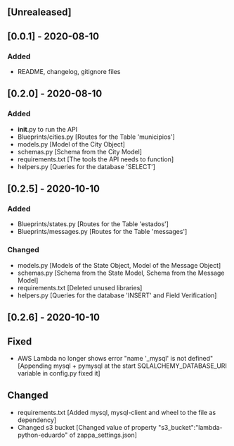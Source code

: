 ## [Unrealeased]

## [0.0.1] - 2020-08-10

### Added
- README, changelog, gitignore files

## [0.2.0] - 2020-08-10

### Added
- __init__.py to run the API
- Blueprints/cities.py [Routes for the Table 'municipios']
- models.py [Model of the City Object]
- schemas.py [Schema from the City Model]
- requirements.txt [The tools the API needs to function]
- helpers.py [Queries for the database 'SELECT']

## [0.2.5] - 2020-10-10

### Added
- Blueprints/states.py [Routes for the Table 'estados']
- Blueprints/messages.py [Routes for the Table 'messages']

### Changed
- models.py [Models of the State Object, Model of the Message Object]
- schemas.py [Schema from the State Model, Schema from the Message Model]
- requirements.txt [Deleted unused libraries]
- helpers.py [Queries for the database 'INSERT' and Field Verification]

## [0.2.6] - 2020-10-10

## Fixed
- AWS Lambda no longer shows error "name '_mysql' is not defined" [Appending mysql + pymysql at the start SQLALCHEMY_DATABASE_URI variable in config.py fixed it]

## Changed
- requirements.txt [Added mysql, mysql-client and wheel to the file as dependency]
- Changed s3 bucket [Changed value of property "s3_bucket":"lambda-python-eduardo" of zappa_settings.json]